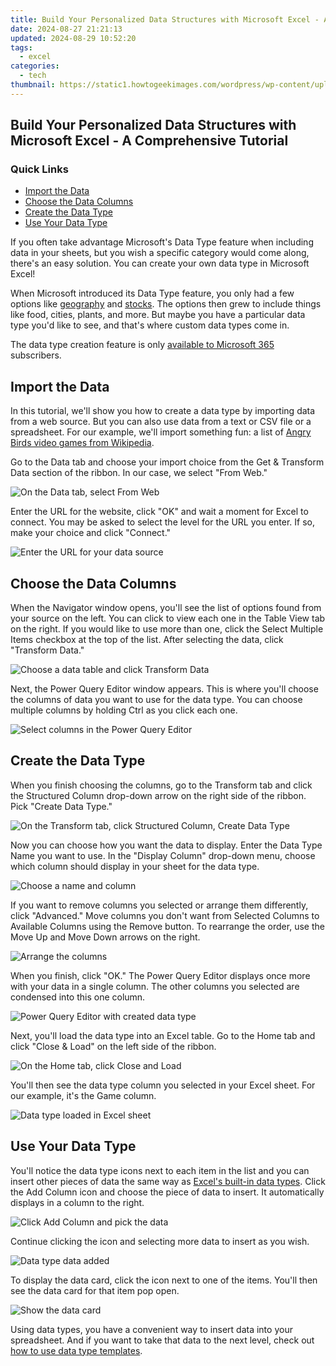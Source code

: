 ```yaml
---
title: Build Your Personalized Data Structures with Microsoft Excel - A Comprehensive Tutorial
date: 2024-08-27 21:21:13
updated: 2024-08-29 10:52:20
tags:
  - excel
categories:
  - tech
thumbnail: https://static1.howtogeekimages.com/wordpress/wp-content/uploads/2021/05/MS-excel-logo-675.png
---
```


## Build Your Personalized Data Structures with Microsoft Excel - A Comprehensive Tutorial

### Quick Links

* [Import the Data](https://youtube-stream.techidaily.com/new-pinpointing-potential-a-youtube-niche-journey/)
* [Choose the Data Columns](https://video-ai-editor.techidaily.com/new-top-rated-online-video-reversal-services-for-2024/)
* [Create the Data Type](https://easy-unlock-android.techidaily.com/in-2024-how-to-unlock-realme-12-5g-pin-codepattern-lockpassword-by-drfone-android/)
* [Use Your Data Type](https://youtube-sure.techidaily.com/-illegal-to-archive-your-youtube-watch-history-for-2024/)

 If you often take advantage Microsoft's Data Type feature when including data in your sheets, but you wish a specific category would come along, there's an easy solution. You can create your own data type in Microsoft Excel!

 When Microsoft introduced its Data Type feature, you only had a few options like [geography](https://win-forum.techidaily.com/master-the-process-resetting-dns-settings-for-windows-1011-users/) and [stocks](https://screen-recording.techidaily.com/2024-approved-ultimate-guide-cost-effective-pc-screen-recording-apps/). The options then grew to include things like food, cities, plants, and more. But maybe you have a particular data type you'd like to see, and that's where custom data types come in.

 The data type creation feature is only [available to Microsoft 365](https://article-knowledge.techidaily.com/2024-approved-mac-users-guide-to-best-4k-display-technology/) subscribers.

##  Import the Data

 In this tutorial, we'll show you how to create a data type by importing data from a web source. But you can also use data from a text or CSV file or a spreadsheet. For our example, we'll import something fun: a list of [Angry Birds video games from Wikipedia](https://en.wikipedia.org/wiki/Angry%5FBirds).

 Go to the Data tab and choose your import choice from the Get & Transform Data section of the ribbon. In our case, we select "From Web."

![On the Data tab, select From Web](https://static1.howtogeekimages.com/wordpress/wp-content/uploads/2021/08/DataFromWeb-ExcelCreateDataType.png) 

 Enter the URL for the website, click "OK" and wait a moment for Excel to connect. You may be asked to select the level for the URL you enter. If so, make your choice and click "Connect."

![Enter the URL for your data source](https://static1.howtogeekimages.com/wordpress/wp-content/uploads/2021/08/EnterURL-ExcelCreateDataType.png) 

##  Choose the Data Columns

 When the Navigator window opens, you'll see the list of options found from your source on the left. You can click to view each one in the Table View tab on the right. If you would like to use more than one, click the Select Multiple Items checkbox at the top of the list. After selecting the data, click "Transform Data."

![Choose a data table and click Transform Data](https://static1.howtogeekimages.com/wordpress/wp-content/uploads/2021/08/NavigatorPickData-ExcelCreateDataType.png) 

 Next, the Power Query Editor window appears. This is where you'll choose the columns of data you want to use for the data type. You can choose multiple columns by holding Ctrl as you click each one.

![Select columns in the Power Query Editor](https://static1.howtogeekimages.com/wordpress/wp-content/uploads/2021/08/PowerQueryEditor-ExcelCreateDataType.png) 

##  Create the Data Type

 When you finish choosing the columns, go to the Transform tab and click the Structured Column drop-down arrow on the right side of the ribbon. Pick "Create Data Type."

![On the Transform tab, click Structured Column, Create Data Type](https://static1.howtogeekimages.com/wordpress/wp-content/uploads/2021/08/StructuredColumnCreateDataType-ExcelCreateDataType.png) 

 Now you can choose how you want the data to display. Enter the Data Type Name you want to use. In the "Display Column" drop-down menu, choose which column should display in your sheet for the data type.

![Choose a name and column](https://static1.howtogeekimages.com/wordpress/wp-content/uploads/2021/08/CreateDataTypeWindow-ExcelCreateDataType.png) 

 If you want to remove columns you selected or arrange them differently, click "Advanced." Move columns you don't want from Selected Columns to Available Columns using the Remove button. To rearrange the order, use the Move Up and Move Down arrows on the right.

![Arrange the columns](https://static1.howtogeekimages.com/wordpress/wp-content/uploads/2021/08/CreateDataTypeEdit-ExcelCreateDataType.png) 

 When you finish, click "OK." The Power Query Editor displays once more with your data in a single column. The other columns you selected are condensed into this one column.

![Power Query Editor with created data type](https://static1.howtogeekimages.com/wordpress/wp-content/uploads/2021/08/PowerQueryEditorCreatedDataType-ExcelCreateDataType.png) 

 Next, you'll load the data type into an Excel table. Go to the Home tab and click "Close & Load" on the left side of the ribbon.

![On the Home tab, click Close and Load](https://static1.howtogeekimages.com/wordpress/wp-content/uploads/2021/08/HomeCloseLoad-ExcelCreateDataType.png) 

 You'll then see the data type column you selected in your Excel sheet. For our example, it's the Game column.

![Data type loaded in Excel sheet](https://static1.howtogeekimages.com/wordpress/wp-content/uploads/2021/08/DataTypeLoaded-ExcelCreateDataType.png) 

##  Use Your Data Type

 You'll notice the data type icons next to each item in the list and you can insert other pieces of data the same way as [Excel's built-in data types](https://desktop-recording.techidaily.com/updated-2024-approved-sign-up-process-for-using-google-meet/). Click the Add Column icon and choose the piece of data to insert. It automatically displays in a column to the right.

![Click Add Column and pick the data](https://static1.howtogeekimages.com/wordpress/wp-content/uploads/2021/08/AddData-ExcelCreateDataType.png) 

 Continue clicking the icon and selecting more data to insert as you wish.

![Data type data added](https://static1.howtogeekimages.com/wordpress/wp-content/uploads/2021/08/AddedData-ExcelCreateDataType.png) 

 To display the data card, click the icon next to one of the items. You'll then see the data card for that item pop open.

![Show the data card](https://static1.howtogeekimages.com/wordpress/wp-content/uploads/2021/08/ShowDataCard-ExcelCreateDataType.png) 

 Using data types, you have a convenient way to insert data into your spreadsheet. And if you want to take that data to the next level, check out [how to use data type templates](https://ios-unlock.techidaily.com/how-to-unlock-apple-iphone-xr-passcode-without-itunes-without-knowing-passcode-by-drfone-ios/).

<ins class="adsbygoogle"
     style="display:block"
     data-ad-format="autorelaxed"
     data-ad-client="ca-pub-7571918770474297"
     data-ad-slot="1223367746"></ins>



<ins class="adsbygoogle"
     style="display:block"
     data-ad-client="ca-pub-7571918770474297"
     data-ad-slot="8358498916"
     data-ad-format="auto"
     data-full-width-responsive="true"></ins>
